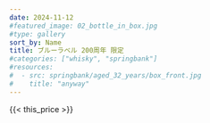```yaml
---
date: 2024-11-12
#featured_image: 02_bottle_in_box.jpg
#type: gallery
sort_by: Name
title: ブルーラベル 200周年 限定
#categories: ["whisky", "springbank"]
#resources:
#  - src: springbank/aged_32_years/box_front.jpg
#    title: "anyway"
---
```

{{< this_price >}}
